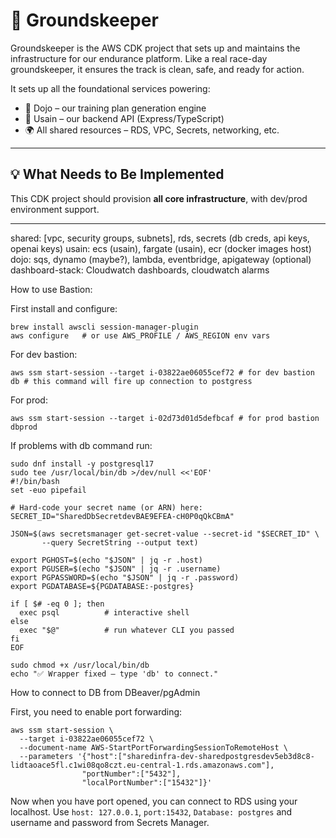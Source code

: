 # 🧹 Groundskeeper

Groundskeeper is the AWS CDK project that sets up and maintains the infrastructure for our endurance platform. Like a real race-day groundskeeper, it ensures the track is clean, safe, and ready for action.

It sets up all the foundational services powering:

- 🧠 Dojo – our training plan generation engine
- 🧴 Usain – our backend API (Express/TypeScript)
- 🌍 All shared resources – RDS, VPC, Secrets, networking, etc.

---

## 💡 What Needs to Be Implemented

This CDK project should provision **all core infrastructure**, with dev/prod environment support.

---

shared: [vpc, security groups, subnets], rds, secrets (db creds, api keys, openai keys)
usain: ecs (usain), fargate (usain), ecr (docker images host)
dojo: sqs, dynamo (maybe?), lambda, eventbridge, apigateway (optional)
dashboard-stack: Cloudwatch dashboards, cloudwatch alarms

How to use Bastion:

First install and configure:

```
brew install awscli session-manager-plugin
aws configure   # or use AWS_PROFILE / AWS_REGION env vars
```

For dev bastion:

```
aws ssm start-session --target i-03822ae06055cef72 # for dev bastion
db # this command will fire up connection to postgress
```

For prod:

```
aws ssm start-session --target i-02d73d01d5defbcaf # for prod bastion
dbprod
```

If problems with db command run:

```
sudo dnf install -y postgresql17
sudo tee /usr/local/bin/db >/dev/null <<'EOF'
#!/bin/bash
set -euo pipefail

# Hard-code your secret name (or ARN) here:
SECRET_ID="SharedDbSecretdevBAE9EFEA-cH0P0qQkCBmA"

JSON=$(aws secretsmanager get-secret-value --secret-id "$SECRET_ID" \
       --query SecretString --output text)

export PGHOST=$(echo "$JSON" | jq -r .host)
export PGUSER=$(echo "$JSON" | jq -r .username)
export PGPASSWORD=$(echo "$JSON" | jq -r .password)
export PGDATABASE=${PGDATABASE:-postgres}

if [ $# -eq 0 ]; then
  exec psql          # interactive shell
else
  exec "$@"          # run whatever CLI you passed
fi
EOF

sudo chmod +x /usr/local/bin/db
echo "✅ Wrapper fixed — type 'db' to connect."
```


How to connect to DB from DBeaver/pgAdmin

First, you need to enable port forwarding:
```
aws ssm start-session \
  --target i-03822ae06055cef72 \
  --document-name AWS-StartPortForwardingSessionToRemoteHost \
  --parameters '{"host":["sharedinfra-dev-sharedpostgresdev5eb3d8c8-lidtaoace5fl.c1wi08qo8czt.eu-central-1.rds.amazonaws.com"],
                "portNumber":["5432"],
                "localPortNumber":["15432"]}'
```

Now when you have port opened, you can connect to RDS using your localhost. Use `host: 127.0.0.1`, `port:15432`, `Database: postgres` and username and password from Secrets Manager.
